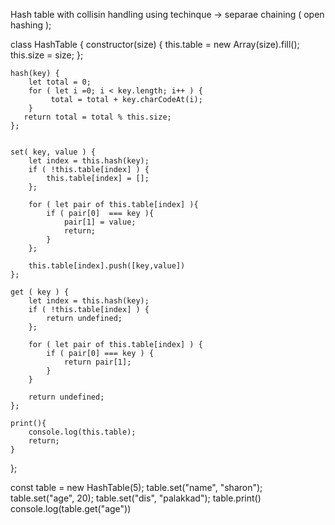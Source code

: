 
Hash table with collisin handling 
using techinque ->  separae chaining ( open hashing );

class HashTable {
    constructor(size) {
        this.table = new Array(size).fill();
        this.size = size;
    };
    
    
    hash(key) {
        let total = 0;
        for ( let i =0; i < key.length; i++ ) {
             total = total + key.charCodeAt(i);
        }
       return total = total % this.size;
    };
    
    
    set( key, value ) {
        let index = this.hash(key);
        if ( !this.table[index] ) {
            this.table[index] = [];
        };
        
        for ( let pair of this.table[index] ){
            if ( pair[0]  === key ){
                pair[1] = value;
                return;
            }
        };
        
        this.table[index].push([key,value])
    };
    
    get ( key ) {
        let index = this.hash(key);
        if ( !this.table[index] ) {
            return undefined;
        };
        
        for ( let pair of this.table[index] ) {
            if ( pair[0] === key ) {
                return pair[1];
            }
        }
        
        return undefined;
    };
    
    print(){
        console.log(this.table);
        return;
    }
};

const table = new HashTable(5);
table.set("name", "sharon");
table.set("age", 20);
table.set("dis", "palakkad");
table.print()
console.log(table.get("age"))
